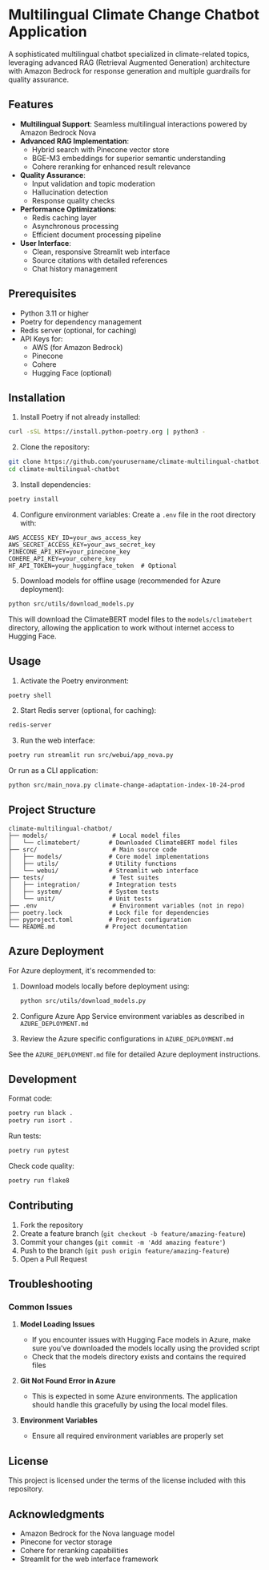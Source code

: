 # Multilingual Climate Change Chatbot Application

A sophisticated multilingual chatbot specialized in climate-related topics, leveraging advanced RAG (Retrieval Augmented Generation) architecture with Amazon Bedrock for response generation and multiple guardrails for quality assurance.

## Features

- **Multilingual Support**: Seamless multilingual interactions powered by Amazon Bedrock Nova
- **Advanced RAG Implementation**: 
  - Hybrid search with Pinecone vector store
  - BGE-M3 embeddings for superior semantic understanding
  - Cohere reranking for enhanced result relevance
- **Quality Assurance**:
  - Input validation and topic moderation
  - Hallucination detection
  - Response quality checks
- **Performance Optimizations**:
  - Redis caching layer
  - Asynchronous processing
  - Efficient document processing pipeline
- **User Interface**:
  - Clean, responsive Streamlit web interface
  - Source citations with detailed references
  - Chat history management

## Prerequisites

- Python 3.11 or higher
- Poetry for dependency management
- Redis server (optional, for caching)
- API Keys for:
  - AWS (for Amazon Bedrock)
  - Pinecone
  - Cohere
  - Hugging Face (optional)

## Installation

1. Install Poetry if not already installed:
```bash
curl -sSL https://install.python-poetry.org | python3 -
```

2. Clone the repository:
```bash
git clone https://github.com/yourusername/climate-multilingual-chatbot.git
cd climate-multilingual-chatbot
```

3. Install dependencies:
```bash
poetry install
```

4. Configure environment variables:
Create a `.env` file in the root directory with:
```env
AWS_ACCESS_KEY_ID=your_aws_access_key
AWS_SECRET_ACCESS_KEY=your_aws_secret_key
PINECONE_API_KEY=your_pinecone_key
COHERE_API_KEY=your_cohere_key
HF_API_TOKEN=your_huggingface_token  # Optional
```

5. Download models for offline usage (recommended for Azure deployment):
```bash
python src/utils/download_models.py
```
This will download the ClimateBERT model files to the `models/climatebert` directory, allowing the application to work without internet access to Hugging Face.

## Usage

1. Activate the Poetry environment:
```bash
poetry shell
```

2. Start Redis server (optional, for caching):
```bash
redis-server
```

3. Run the web interface:
```bash
poetry run streamlit run src/webui/app_nova.py
```

Or run as a CLI application:
```bash
python src/main_nova.py climate-change-adaptation-index-10-24-prod
```

## Project Structure

```
climate-multilingual-chatbot/
├── models/                  # Local model files
│   └── climatebert/        # Downloaded ClimateBERT model files
├── src/                     # Main source code
│   ├── models/             # Core model implementations
│   ├── utils/              # Utility functions
│   └── webui/              # Streamlit web interface
├── tests/                   # Test suites
│   ├── integration/        # Integration tests
│   ├── system/             # System tests
│   └── unit/               # Unit tests
├── .env                     # Environment variables (not in repo)
├── poetry.lock             # Lock file for dependencies
├── pyproject.toml          # Project configuration
└── README.md              # Project documentation
```

## Azure Deployment

For Azure deployment, it's recommended to:

1. Download models locally before deployment using:
   ```bash
   python src/utils/download_models.py
   ```

2. Configure Azure App Service environment variables as described in `AZURE_DEPLOYMENT.md`

3. Review the Azure specific configurations in `AZURE_DEPLOYMENT.md`

See the `AZURE_DEPLOYMENT.md` file for detailed Azure deployment instructions.

## Development

Format code:
```bash
poetry run black .
poetry run isort .
```

Run tests:
```bash
poetry run pytest
```

Check code quality:
```bash
poetry run flake8
```

## Contributing

1. Fork the repository
2. Create a feature branch (`git checkout -b feature/amazing-feature`)
3. Commit your changes (`git commit -m 'Add amazing feature'`)
4. Push to the branch (`git push origin feature/amazing-feature`)
5. Open a Pull Request

## Troubleshooting

### Common Issues

1. **Model Loading Issues**
   - If you encounter issues with Hugging Face models in Azure, make sure you've downloaded the models locally using the provided script
   - Check that the models directory exists and contains the required files

2. **Git Not Found Error in Azure**
   - This is expected in some Azure environments. The application should handle this gracefully by using the local model files.

3. **Environment Variables**
   - Ensure all required environment variables are properly set

## License

This project is licensed under the terms of the license included with this repository.

## Acknowledgments

- Amazon Bedrock for the Nova language model
- Pinecone for vector storage
- Cohere for reranking capabilities
- Streamlit for the web interface framework

